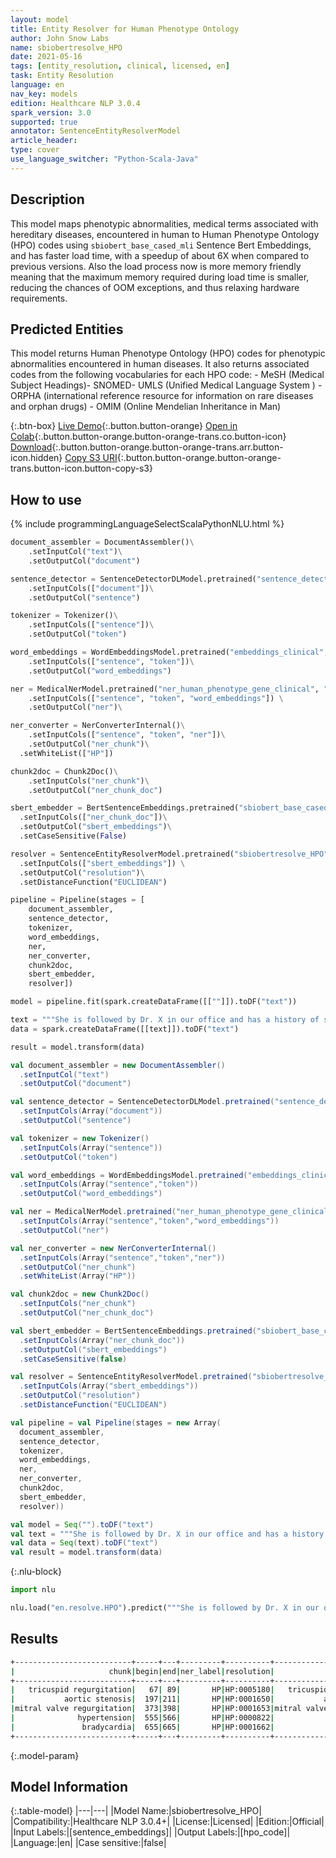```yaml
---
layout: model
title: Entity Resolver for Human Phenotype Ontology
author: John Snow Labs
name: sbiobertresolve_HPO
date: 2021-05-16
tags: [entity_resolution, clinical, licensed, en]
task: Entity Resolution
language: en
nav_key: models
edition: Healthcare NLP 3.0.4
spark_version: 3.0
supported: true
annotator: SentenceEntityResolverModel
article_header:
type: cover
use_language_switcher: "Python-Scala-Java"
---
```


## Description

This model  maps phenotypic abnormalities, medical terms associated with hereditary diseases, encountered in human to Human Phenotype Ontology (HPO) codes using `sbiobert_base_cased_mli` Sentence Bert Embeddings, and has faster load time, with a speedup of about 6X when compared to previous versions. Also the load process now is more memory friendly meaning that the maximum memory required during load time is smaller, reducing the chances of OOM exceptions, and thus relaxing hardware requirements.

## Predicted Entities

This model returns Human Phenotype Ontology (HPO) codes for phenotypic abnormalities encountered in human diseases. It also returns associated codes from the following vocabularies for each HPO code: - MeSH (Medical Subject Headings)- SNOMED- UMLS (Unified Medical Language System ) - ORPHA (international reference resource for information on rare diseases and orphan drugs) - OMIM (Online Mendelian Inheritance in Man)

{:.btn-box}
[Live Demo](https://demo.johnsnowlabs.com/healthcare/ER_MSH/){:.button.button-orange}
[Open in Colab](https://colab.research.google.com/github/JohnSnowLabs/spark-nlp-workshop/blob/master/tutorials/Certification_Trainings/Healthcare/3.Clinical_Entity_Resolvers.ipynb){:.button.button-orange.button-orange-trans.co.button-icon}
[Download](https://s3.amazonaws.com/auxdata.johnsnowlabs.com/clinical/models/sbiobertresolve_HPO_en_3.0.4_3.0_1621189482944.zip){:.button.button-orange.button-orange-trans.arr.button-icon.hidden}
[Copy S3 URI](s3://auxdata.johnsnowlabs.com/clinical/models/sbiobertresolve_HPO_en_3.0.4_3.0_1621189482944.zip){:.button.button-orange.button-orange-trans.button-icon.button-copy-s3}

## How to use

<div class="tabs-box" markdown="1">
{% include programmingLanguageSelectScalaPythonNLU.html %}

```python
document_assembler = DocumentAssembler()\
	.setInputCol("text")\
	.setOutputCol("document")

sentence_detector = SentenceDetectorDLModel.pretrained("sentence_detector_dl_healthcare", "en", "clinical/models") \
	.setInputCols(["document"])\
	.setOutputCol("sentence")

tokenizer = Tokenizer()\
	.setInputCols(["sentence"])\
	.setOutputCol("token")

word_embeddings = WordEmbeddingsModel.pretrained("embeddings_clinical", "en", "clinical/models")\
	.setInputCols(["sentence", "token"])\
	.setOutputCol("word_embeddings")

ner = MedicalNerModel.pretrained("ner_human_phenotype_gene_clinical", "en", "clinical/models") \
	.setInputCols(["sentence", "token", "word_embeddings"]) \
	.setOutputCol("ner")\

ner_converter = NerConverterInternal()\
	.setInputCols(["sentence", "token", "ner"])\
	.setOutputCol("ner_chunk")\
  .setWhiteList(["HP"])

chunk2doc = Chunk2Doc()\
	.setInputCols("ner_chunk")\
	.setOutputCol("ner_chunk_doc")

sbert_embedder = BertSentenceEmbeddings.pretrained("sbiobert_base_cased_mli",'en','clinical/models')\
  .setInputCols(["ner_chunk_doc"])\
  .setOutputCol("sbert_embeddings")\
  .setCaseSensitive(False)

resolver = SentenceEntityResolverModel.pretrained("sbiobertresolve_HPO", "en", "clinical/models") \
  .setInputCols(["sbert_embeddings"]) \
  .setOutputCol("resolution")\
  .setDistanceFunction("EUCLIDEAN")

pipeline = Pipeline(stages = [
    document_assembler,
    sentence_detector,
    tokenizer,
    word_embeddings,
    ner,
    ner_converter,
    chunk2doc,
    sbert_embedder,
    resolver])

model = pipeline.fit(spark.createDataFrame([[""]]).toDF("text"))

text = """She is followed by Dr. X in our office and has a history of severe tricuspid regurgitation. On 05/12/08, preserved left and right ventricular systolic function, aortic sclerosis with apparent mild aortic stenosis. She has previously had a Persantine Myoview nuclear rest-stress test scan completed at ABCD Medical Center in 07/06 that was negative. She has had significant mitral valve regurgitation in the past being moderate, but on the most recent echocardiogram on 05/12/08, that was not felt to be significant. She does have a history of significant hypertension in the past. She has had dizzy spells and denies clearly any true syncope. She has had bradycardia in the past from beta-blocker therapy."""
data = spark.createDataFrame([[text]]).toDF("text")

result = model.transform(data)
```
```scala
val document_assembler = new DocumentAssembler()
  .setInputCol("text") 
  .setOutputCol("document") 

val sentence_detector = SentenceDetectorDLModel.pretrained("sentence_detector_dl_healthcare","en","clinical/models")
  .setInputCols(Array("document")) 
  .setOutputCol("sentence") 

val tokenizer = new Tokenizer()
  .setInputCols(Array("sentence")) 
  .setOutputCol("token") 

val word_embeddings = WordEmbeddingsModel.pretrained("embeddings_clinical","en","clinical/models")
  .setInputCols(Array("sentence","token")) 
  .setOutputCol("word_embeddings") 

val ner = MedicalNerModel.pretrained("ner_human_phenotype_gene_clinical","en","clinical/models")
  .setInputCols(Array("sentence","token","word_embeddings")) 
  .setOutputCol("ner") 

val ner_converter = new NerConverterInternal()
  .setInputCols(Array("sentence","token","ner")) 
  .setOutputCol("ner_chunk") 
  .setWhiteList(Array("HP")) 

val chunk2doc = new Chunk2Doc()
  .setInputCols("ner_chunk") 
  .setOutputCol("ner_chunk_doc") 

val sbert_embedder = BertSentenceEmbeddings.pretrained("sbiobert_base_cased_mli","en","clinical/models")
  .setInputCols(Array("ner_chunk_doc")) 
  .setOutputCol("sbert_embeddings") 
  .setCaseSensitive(false) 

val resolver = SentenceEntityResolverModel.pretrained("sbiobertresolve_HPO","en","clinical/models")
  .setInputCols(Array("sbert_embeddings")) 
  .setOutputCol("resolution") 
  .setDistanceFunction("EUCLIDEAN") 

val pipeline = val Pipeline(stages = new Array(
  document_assembler, 
  sentence_detector, 
  tokenizer, 
  word_embeddings, 
  ner, 
  ner_converter, 
  chunk2doc, 
  sbert_embedder, 
  resolver)) 

val model = Seq("").toDF("text")
val text = """She is followed by Dr. X in our office and has a history of severe tricuspid regurgitation. On 05/12/08,preserved left and right ventricular systolic function,aortic sclerosis with apparent mild aortic stenosis. She has previously had a Persantine Myoview nuclear rest-stress test scan completed at ABCD Medical Center in 07/06 that was negative. She has had significant mitral valve regurgitation in the past being moderate,but on the most recent echocardiogram on 05/12/08,that was not felt to be significant. She does have a history of significant hypertension in the past. She has had dizzy spells and denies clearly any true syncope. She has had bradycardia in the past from beta-blocker therapy.""" 
val data = Seq(text).toDF("text") 
val result = model.transform(data)
```


{:.nlu-block}
```python
import nlu

nlu.load("en.resolve.HPO").predict("""She is followed by Dr. X in our office and has a history of severe tricuspid regurgitation. On 05/12/08, preserved left and right ventricular systolic function, aortic sclerosis with apparent mild aortic stenosis. She has previously had a Persantine Myoview nuclear rest-stress test scan completed at ABCD Medical Center in 07/06 that was negative. She has had significant mitral valve regurgitation in the past being moderate, but on the most recent echocardiogram on 05/12/08, that was not felt to be significant. She does have a history of significant hypertension in the past. She has had dizzy spells and denies clearly any true syncope. She has had bradycardia in the past from beta-blocker therapy.""")
```

</div>

## Results

```bash
+--------------------------+-----+---+---------+----------+--------------------------+------------------------------------------------------------+
|                     chunk|begin|end|ner_label|resolution|               description|                                                   all_codes|
+--------------------------+-----+---+---------+----------+--------------------------+------------------------------------------------------------+
|   tricuspid regurgitation|   67| 89|       HP|HP:0005180|   tricuspid regurgitation|MSH:D014262||SNOMED:111287006||UMLS:C0040961||ORPHA:22841...|
|           aortic stenosis|  197|211|       HP|HP:0001650|           aortic stenosis|MSH:D001024||SNOMED:60573004||UMLS:C0003507||ORPHA:536471...|
|mitral valve regurgitation|  373|398|       HP|HP:0001653|mitral valve regurgitation|MSH:D008944||SNOMED:48724000||UMLS:C0026266,C3551535||ORP...|
|              hypertension|  555|566|       HP|HP:0000822|              hypertension|MSH:D006973||SNOMED:24184005,38341003||UMLS:C0020538,C049...|
|               bradycardia|  655|665|       HP|HP:0001662|               bradycardia|MSH:D001919||SNOMED:48867003||UMLS:C0428977||ORPHA:330001...|
+--------------------------+-----+---+---------+----------+--------------------------+------------------------------------------------------------+
```

{:.model-param}
## Model Information

{:.table-model}
|---|---|
|Model Name:|sbiobertresolve_HPO|
|Compatibility:|Healthcare NLP 3.0.4+|
|License:|Licensed|
|Edition:|Official|
|Input Labels:|[sentence_embeddings]|
|Output Labels:|[hpo_code]|
|Language:|en|
|Case sensitive:|false|
